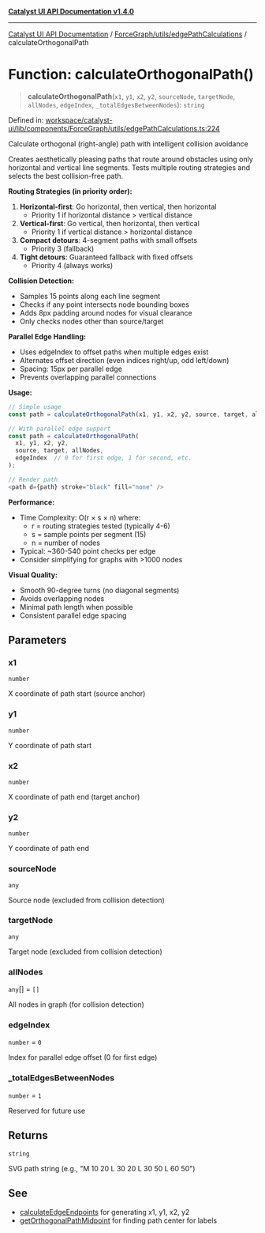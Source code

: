[**Catalyst UI API Documentation v1.4.0**](../../../../README.md)

---

[Catalyst UI API Documentation](../../../../README.md) / [ForceGraph/utils/edgePathCalculations](../README.md) / calculateOrthogonalPath

# Function: calculateOrthogonalPath()

> **calculateOrthogonalPath**(`x1`, `y1`, `x2`, `y2`, `sourceNode`, `targetNode`, `allNodes`, `edgeIndex`, `_totalEdgesBetweenNodes`): `string`

Defined in: [workspace/catalyst-ui/lib/components/ForceGraph/utils/edgePathCalculations.ts:224](https://github.com/TheBranchDriftCatalyst/catalyst-ui/blob/main/lib/components/ForceGraph/utils/edgePathCalculations.ts#L224)

Calculate orthogonal (right-angle) path with intelligent collision avoidance

Creates aesthetically pleasing paths that route around obstacles using only
horizontal and vertical line segments. Tests multiple routing strategies and
selects the best collision-free path.

**Routing Strategies (in priority order):**

1. **Horizontal-first**: Go horizontal, then vertical, then horizontal
   - Priority 1 if horizontal distance > vertical distance
2. **Vertical-first**: Go vertical, then horizontal, then vertical
   - Priority 1 if vertical distance > horizontal distance
3. **Compact detours**: 4-segment paths with small offsets
   - Priority 3 (fallback)
4. **Tight detours**: Guaranteed fallback with fixed offsets
   - Priority 4 (always works)

**Collision Detection:**

- Samples 15 points along each line segment
- Checks if any point intersects node bounding boxes
- Adds 8px padding around nodes for visual clearance
- Only checks nodes other than source/target

**Parallel Edge Handling:**

- Uses edgeIndex to offset paths when multiple edges exist
- Alternates offset direction (even indices right/up, odd left/down)
- Spacing: 15px per parallel edge
- Prevents overlapping parallel connections

**Usage:**

```typescript
// Simple usage
const path = calculateOrthogonalPath(x1, y1, x2, y2, source, target, allNodes);

// With parallel edge support
const path = calculateOrthogonalPath(
  x1, y1, x2, y2,
  source, target, allNodes,
  edgeIndex  // 0 for first edge, 1 for second, etc.
);

// Render path
<path d={path} stroke="black" fill="none" />
```

**Performance:**

- Time Complexity: O(r × s × n) where:
  - r = routing strategies tested (typically 4-6)
  - s = sample points per segment (15)
  - n = number of nodes
- Typical: ~360-540 point checks per edge
- Consider simplifying for graphs with >1000 nodes

**Visual Quality:**

- Smooth 90-degree turns (no diagonal segments)
- Avoids overlapping nodes
- Minimal path length when possible
- Consistent parallel edge spacing

## Parameters

### x1

`number`

X coordinate of path start (source anchor)

### y1

`number`

Y coordinate of path start

### x2

`number`

X coordinate of path end (target anchor)

### y2

`number`

Y coordinate of path end

### sourceNode

`any`

Source node (excluded from collision detection)

### targetNode

`any`

Target node (excluded from collision detection)

### allNodes

`any`[] = `[]`

All nodes in graph (for collision detection)

### edgeIndex

`number` = `0`

Index for parallel edge offset (0 for first edge)

### \_totalEdgesBetweenNodes

`number` = `1`

Reserved for future use

## Returns

`string`

SVG path string (e.g., "M 10 20 L 30 20 L 30 50 L 60 50")

## See

- [calculateEdgeEndpoints](calculateEdgeEndpoints.md) for generating x1, y1, x2, y2
- [getOrthogonalPathMidpoint](getOrthogonalPathMidpoint.md) for finding path center for labels
